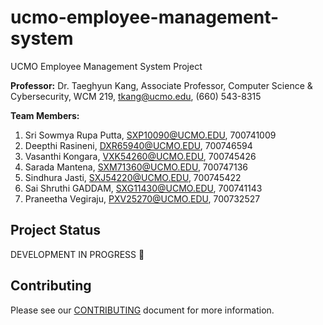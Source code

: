 # ucmo-employee-management-system
UCMO Employee Management System Project

**Professor:**
Dr. Taeghyun Kang,
Associate Professor,
Computer Science & Cybersecurity,
WCM 219,
tkang@ucmo.edu,
(660) 543-8315

**Team Members:**
1. Sri Sowmya Rupa Putta, SXP10090@UCMO.EDU, 700741009
2. Deepthi Rasineni, DXR65940@UCMO.EDU, 700746594
3. Vasanthi Kongara, VXK54260@UCMO.EDU, 700745426
4. Sarada Mantena, SXM71360@UCMO.EDU, 700747136
5. Sindhura Jasti, SXJ54220@UCMO.EDU, 700745422
6. Sai Shruthi GADDAM, SXG11430@UCMO.EDU, 700741143
7. Praneetha Vegiraju, PXV25270@UCMO.EDU, 700732527

## Project Status
DEVELOPMENT IN PROGRESS :construction:

## Contributing

Please see our [CONTRIBUTING](CONTRIBUTING.md) document for more information.

